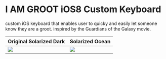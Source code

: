 I AM GROOT iOS8 Custom Keyboard
=============================

custom iOS keyboard that enables user to quicky and easily let someone know they are a groot. inspired by the Guardians of the Galaxy movie.

Original Solarized Dark    | Solarized Ocean            
-----------------------    | ---------------            
![](http://bit.ly/1sfqs8W)  | ![](http://bit.ly/1ofxV64) 
